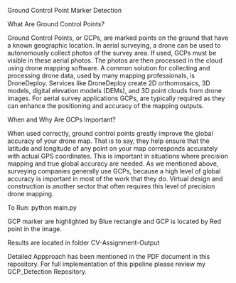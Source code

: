 Ground Control Point Marker Detection

What Are Ground Control Points?

Ground Control Points, or GCPs, are marked points on the ground that have a known geographic location. In aerial surveying, a drone can be used to autonomously collect photos of the survey area. If used, GCPs must be visible in these aerial photos. The photos are then processed in the cloud using drone mapping software. A common solution for collecting and processing drone data, used by many mapping professionals, is DroneDeploy. Services like DroneDeploy create 2D orthomosaics, 3D models, digital elevation models (DEMs), and 3D point clouds from drone images. For aerial survey applications GCPs, are typically required as they can enhance the positioning and accuracy of the mapping outputs.

When and Why Are GCPs Important?

When used correctly, ground control points greatly improve the global accuracy of your drone map. That is to say, they help ensure that the latitude and longitude of any point on your map corresponds accurately with actual GPS coordinates. This is important in situations where precision mapping and true global accuracy are needed. As we mentioned above, surveying companies generally use GCPs, because a high level of global accuracy is important in most of the work that they do. Virtual design and construction is another sector that often requires this level of precision drone mapping.

To Run:
python main.py

GCP marker are highlighted by Blue rectangle and GCP is located by Red point in the image.

Results are located in folder CV-Assignment-Output

Detailed Appproach has been mentioned in the PDF document in this repository. For full implementation of this pipeline please review my GCP_Detection Repository.


